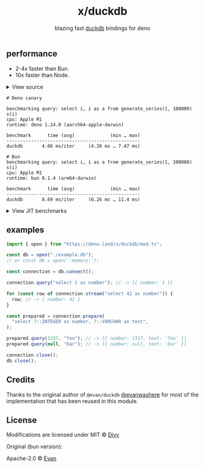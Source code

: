 <h1 align=center>x/duckdb</h1>
<div align=center>blazing fast <a href=https://duckdb.org>duckdb</a> bindings for deno</div>

<br />

## performance

- 2-4x faster than Bun.
- 10x faster than Node.

<details><summary>View source</summary>

```typescript
import { open } from "jsr:@divy/duckdb@0.2";

const db = open("/tmp/test.db");
const connection = db.connect();

const q = "select i, i as a from generate_series(1, 100000) s(i)";

const p = connection.prepare(q);
console.log("benchmarking query: " + q);

bench("duckdb", () => {
  p.query();
});

await run({ percentiles: false });

connection.close();
db.close();
```

</details>
<summary>

```
# Deno canary

benchmarking query: select i, i as a from generate_series(1, 100000) s(i)
cpu: Apple M1
runtime: deno 1.24.0 (aarch64-apple-darwin)

benchmark      time (avg)             (min … max)
-------------------------------------------------
duckdb       4.66 ms/iter     (4.26 ms … 7.47 ms)
```

```
# Bun
benchmarking query: select i, i as a from generate_series(1, 100000) s(i)
cpu: Apple M1
runtime: bun 0.1.4 (arm64-darwin)

benchmark      time (avg)             (min … max)
-------------------------------------------------
duckdb       8.69 ms/iter     (6.26 ms … 11.4 ms)
```

<details><summary>View JIT benchmarks</summary>

```typescript
const db = open(":memory:");
const connection = db.connect(db);
const q = "select i, i as a from generate_series(1, 100000) s(i)";

const p = connection.prepare(q);
console.log("benchmarking query: " + q);

group("query", () => {
  bench("jit query()", () => p.query());
  bench("query()", () => connection.query(q));
});

group("stream", () => {
  bench("jit stream()", () => {
    for (const x of p.stream()) x;
  });

  bench("stream()", () => {
    for (const x of connection.stream(q)) x;
  });
});
```

```
# Deno canary

benchmarking query: select i, i as a from generate_series(1, 100000) s(i)
cpu: Apple M1
runtime: deno 1.24.0 (aarch64-apple-darwin)

benchmark         time (avg)             (min … max)
----------------------------------------------------
query
----------------------------------------------------
jit query()     4.79 ms/iter    (4.31 ms … 12.06 ms)
query()         8.26 ms/iter    (7.54 ms … 16.44 ms)

summary for query
  jit query()
   1.72x faster than query()

stream
----------------------------------------------------
jit stream()    9.96 ms/iter    (9.84 ms … 10.18 ms)
stream()       10.97 ms/iter   (10.82 ms … 11.35 ms)

summary for stream
  jit stream()
   1.1x faster than stream()
```

```
# Bun

benchmarking query: select i, i as a from generate_series(1, 100000) s(i)
cpu: Apple M1
runtime: bun 0.1.4 (arm64-darwin)

benchmark         time (avg)             (min … max)
----------------------------------------------------
query
----------------------------------------------------
jit query()     8.61 ms/iter    (7.54 ms … 10.43 ms)
query()         18.5 ms/iter   (17.16 ms … 20.34 ms)

summary for query
  jit query()
   2.15x faster than query()

stream
----------------------------------------------------
jit stream()   16.36 ms/iter   (15.55 ms … 17.79 ms)
stream()       21.44 ms/iter   (21.02 ms … 23.18 ms)

summary for stream
  jit stream()
   1.31x faster than stream()
```

</details>
<summary>

## examples

```typescript
import { open } from "https://deno.land/x/duckdb/mod.ts";

const db = open("./example.db");
// or const db = open(':memory:');

const connection = db.connect();

connection.query("select 1 as number"); // -> [{ number: 1 }]

for (const row of connection.stream("select 42 as number")) {
  row; // -> { number: 42 }
}

const prepared = connection.prepare(
  "select ?::INTEGER as number, ?::VARCHAR as text",
);

prepared.query(1337, "foo"); // -> [{ number: 1337, text: 'foo' }]
prepared.query(null, "bar"); // -> [{ number: null, text: 'bar' }]

connection.close();
db.close();
```

## Credits

Thanks to the original author of `@evan/duckdb`
[@evanwashere](https://github.com/evanwashere) for most of the implementation
that has been reused in this module.

## License

Modifications are licensed under MIT © [Divy](https://github.com/littledivy)

Original (bun version):

Apache-2.0 © [Evan](https://github.com/evanwashere)
